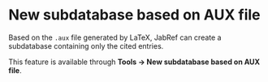 # New subdatabase based on AUX file

Based on the `.aux` file generated by LaTeX, JabRef can create a subdatabase containing only the cited entries.

This feature is available through **Tools → New subdatabase based on AUX file**.
